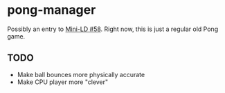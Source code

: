 # pong-manager
Possibly an entry to [Mini-LD #58][minild]. Right now, this is just a
regular old Pong game.

## TODO
- Make ball bounces more physically accurate
- Make CPU player more "clever"

[minild]: http://ludumdare.com/compo/2015/03/13/mini-ld-58-march-20-29/
